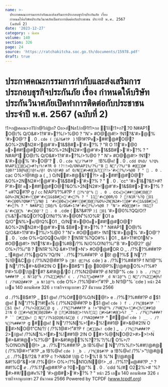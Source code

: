 ```yaml
---
name: >-
  ประกาศคณะกรรมการกำกับและส่งเสริมการประกอบธุรกิจประกันภัย เรื่อง
  กำหนดให้บริษัทประกันวินาศภัยเปิดทำการติดต่อกับประชาชน ประจำปี พ.ศ. 2567
  (ฉบับที่ 2)
date: '2023-12-27'
category: ง พิเศษ
volume: 140
section: 326
page: 24
source: 'https://ratchakitcha.soc.go.th/documents/15978.pdf'
draft: true
---
```


# ประกาศคณะกรรมการกำกับและส่งเสริมการประกอบธุรกิจประกันภัย เรื่อง กำหนดให้บริษัทประกันวินาศภัยเปิดทำการติดต่อกับประชาชน ประจำปี พ.ศ. 2567 (ฉบับที่ 2)

!1>ก@ศคณ>ก11/ก@1กํ@ก? Oล>ส่Nส1ิ/ก@1!1>กอ ุ1กิ!1>ก?.?0 N#AP1 O@/% Q/O&#>1?#'#>?%/>%@0 ? "N'> #O@@#!> !N1?&'#>@% '#>O@'?  . 0 . `cde ( &?&#?P ` ) !@!#?Pค>##!@#O@?&O%>2NN2#>!@#'#>1&$B#>'#>?% ? "R O 11'#>@0 ค>##!@#O@?&O%>2NN2#>!@#'#>1&$B#>'#>?% ? " N#AP1 O@/% Q/O&#>1?#'#>?%/>%@0 ? " N'> #O@@#!> !N1?&'#>@% '#>O@'?  . 0 . `cde %/?%#?P _` !B%@ค!  . 0 . `cdd O%O/ %?Q% N%AP1@ค>#?ฐ!%!#?R O !?!!>Q/ON%AP1%/?%/"B  N"/?%/"B #@@# 1@0?"1O@%@!@!ค/@! Q%!@!#@ af O/N#>#@&??!>'#>?%/>%@0 ? "  . 0 . `cac O%>!@!#@ a ( _ ) O/N#>#@&??!> ค>##!@#O@?&O%>2NN2#>!@#'#>1&$B#>'#>?% ? "  . 0 . `cc^ '#>1&?&!!>#?P'#>B! ค>##!@#O@?&O%>2NN2#>!@#'#>1&$B#>'#>?% ? " ค#?Q#?P g / `cc` N!AP1/?%#?P `f ?%"@"%  . 0 . `cc` ค>##!@#O@?&O%>2NN2#>!@#'#>1&$B#>'#>?% ? " 11'#>@0R/O ? !N1R'%?Q O1 _ '#>@0%?QN#?"/N@ ì '#>@0ค>##!@#O@?&O%>2NN2#>!@#'#>1&$B#> '#>?% ? " N#AP1 O@/% Q/O&#>1?#'#>?%/>%@0 ? "N'> #O@@#!> !N1?&'#>@% '#>O@'?  . 0 . `cde ( &?&#?P ` )î O1 ` '#>@0%?QQ/O!?(%&?ค?&QO!?QO!N/?%'#>@0N'็%!O%R' O1 a Q/O"N%>ค/@!Q%O1 _ O/N'#>@0ค>##!@#O@?&O%>2NN2#>!@#'#>1& $B#>'#>?% ? " N#AP1 O@/% Q/O&#>1?#'#>?%/>%@0 ? "N'> #O@@#!> !N1?&'#>@% '#>O@'?  . 0 . `cde O%>Q/OQOค/@! ? !N1R'%?QO#% ì O1 _ &#>1?#!O1N'> #O@@#!> !N1?&'#>@%#B/?% N/O%O!N/?%/"B '#>O@2?' @/์ O%>/?%/"B ? !N1R'%?Q &#>1?#>N'> #O@@#OR O _ . /?%?%##์#?P _ !#@ค! /?%@Q%'?Q/!N ` . /?%?%##์#?P `d B! @?%$์  N"/?%!@&C@ ( /?%N2@#์#?P `b B! @?%$์ `cde ) a . /?%?%##์#?P f N!1@"%  N"/?%#>&@#2!N O #>B#$"1 ้@ B0@P%!/@#@O%>/?%#?P#>%@!/@?#? &#!#@/0์ ( /?%N2@#์#?P d N!1@"% `cde ) b . /?%?%##์#?P _c N!1@"% /?%2#@%!์ c . /?%1?ค@##?P _d N!1@"%  N"/?%2#@%!์ ( /?%N2@#์#?P _a N!1@"% `cde O%> /?%1@#>!"์#?P _b N!1@"% `cde ) หน้า 24 เลม 140 ตอนพิเศษ 326 ง ราชกิจจานุเบกษา 27 ธันวาคม 2566

d . /?%B$#?P _ $1 @ค! /?%O#@%O/N@!> e . /?%?%##์#?P d $1 @ค!  N"/?%?!#!ค% ( /?%N2@#์#?P b $1 @ค! `cde ) f . /?%B$#?P `` $1 @ค! /?%/>2@&C@ g . /?%?%##์#?P a !>"B%@"% /?%N%>!#>%!##1@ 2!N O #>%@NO@2B#> @ ?#2B$@>!%%?1 #>&#!#@>%? _^ . /?%?%##์#?P `` #@ค!  N"/?%1@2@0/&C@ ( /?%N2@#์#?P `^ #@ค! `cde ) __ . /?%?%##์#?P `g #@ค!  N"/?%N%>!#>%!##1@ #>&@#2!N O #>NO@1"CN/?/ ( /?%1@#>!"์#?P `f #@ค! `cde ) _` . /?%?%##์#?P _` 2>/@ค! /?%N%>!#>%!##1@ 2!N O #>%@NO@2>#>>!>N #>&#!#@>%?%@" #>&#!#@%%??%'?/%/ O%>/?%O!NO/N@!> _a . /?%?%##์#?P _b !B%@ค!  N"/?%%/!>%##!/@#@ ( /?%1@#>!"์#?P _a !B%@ค! `cde ) _b . /?%B$#?P `a !B%@ค! /?%'>"!/@#@ _c . /?%$/?2& ? #?P c $?%/@ค! /?%ค%O@"/?%#>&#!#@2!  #>&@#2!N O #>&#!%@$>N&0# !/@ C !>%1 B %"N !/@#@ &#!%@"&>!# /?%@!> O%>/?%N1O/N@!> _d . /?%1?ค@##?P _^ $?%/@ค! /?%#?ฐ$##!%C _e . /?%1?ค@##?P a_ $?%/@ค! /?%2>Q%'? î '#>@0  /?%#?P 28 $0>@"%  . 0 . `cdd %/# O22%># '%? #>##/@#ค%? '#>$@%##!@# ค>##!@#O@?&O%>2NN2#>!@#'#>1&$B#>'#>?% ? " หน้า 25 เลม 140 ตอนพิเศษ 326 ง ราชกิจจานุเบกษา 27 ธันวาคม 2566 Powered by TCPDF (www.tcpdf.org)
